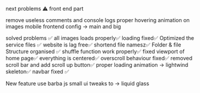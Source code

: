 next problems ⚠️
front end part

remove useless comments and console logs
proper hovering animation on images
mobile frontend config -> main and big


solved problems ✅
all images loads properly✅
loading fixed✅
Optimized the service files ✅
website is lag free✅
shortend file namesz✅
Folder & file Structure organised ✅
shuffle function work properly✅
fixed viewport of home page✅
everything is centered✅
overscroll behaviour fixed✅
removed scroll bar and add scroll up button✅
proper loading animation -> lightwind skeleton✅
navbar fixed ✅

New feature
use barba js
small ui tweaks to -> liquid glass 